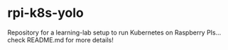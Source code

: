 # rpi-k8s-yolo
Repository for a learning-lab setup to run Kubernetes on Raspberry PIs... check README.md for more details!
